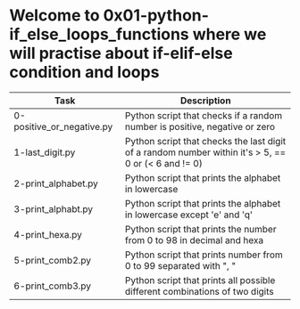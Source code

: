 # Welcome to 0x01-python-if_else_loops_functions where we will practise about if-elif-else condition and loops
| Task | Description |
| ---- | ----------- |
| 0-positive_or_negative.py | Python script that checks if a random number is positive, negative or zero |
| 1-last_digit.py | Python script that checks the last digit of a random number within it's > 5, == 0 or (< 6 and != 0) |
| 2-print_alphabet.py | Python script that prints the alphabet in lowercase |
| 3-print_alphabt.py | Python script that prints the alphabet in lowercase except 'e' and 'q' |
| 4-print_hexa.py | Python script that prints the number from 0 to 98 in decimal and hexa |
| 5-print_comb2.py | Python script that prints number from 0 to 99 separated with ", " |
| 6-print_comb3.py | Python script that prints all possible different combinations of two digits | 
